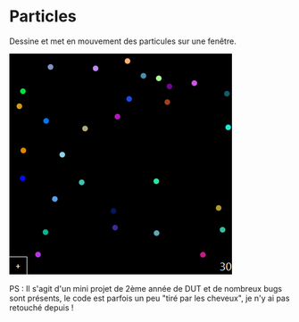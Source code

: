 # Particles
Dessine et met en mouvement des particules sur une fenêtre.

![alt text](https://github.com/AnthonyLedru/particles/blob/master/particles.png)

PS : Il s'agit d'un mini projet de 2ème année de DUT et de nombreux bugs sont présents, le code est parfois un peu "tiré par les cheveux", je n'y ai pas retouché depuis !
